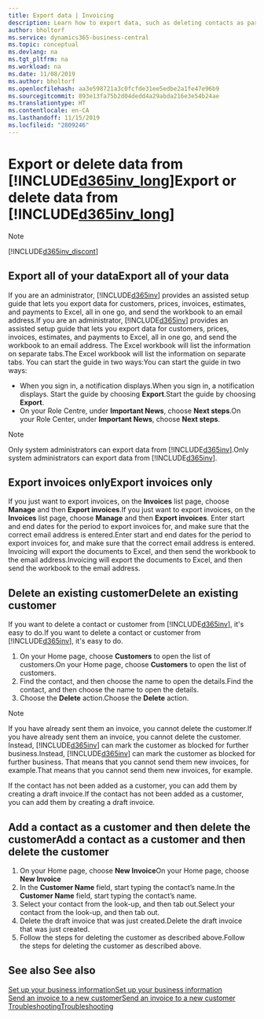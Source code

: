 ```yaml
---
title: Export data | Invoicing
description: Learn how to export data, such as deleting contacts as part of a data subject request.
author: bholtorf
ms.service: dynamics365-business-central
ms.topic: conceptual
ms.devlang: na
ms.tgt_pltfrm: na
ms.workload: na
ms.date: 11/08/2019
ms.author: bholtorf
ms.openlocfilehash: aa3e598721a3c0fcfde31ee5edbe2a1fe47e96b9
ms.sourcegitcommit: 893e13fa75b2d04dedd4a29abda216e3e54b24ae
ms.translationtype: HT
ms.contentlocale: en-CA
ms.lasthandoff: 11/15/2019
ms.locfileid: "2809246"
---
```

# <a name="export-or-delete-data-from-included365inv_longincludesd365inv_longmd"></a><span data-ttu-id="7cde0-103">Export or delete data from [!INCLUDE[d365inv_long](includes/d365inv_long.md)]</span><span class="sxs-lookup"><span data-stu-id="7cde0-103">Export or delete data from [!INCLUDE[d365inv_long](includes/d365inv_long.md)]</span></span>
> [!Note]
> [!INCLUDE[d365inv_discont](includes/d365inv_discont.md)]

## <a name="export-all-of-your-data"></a><span data-ttu-id="7cde0-104">Export all of your data</span><span class="sxs-lookup"><span data-stu-id="7cde0-104">Export all of your data</span></span>
<span data-ttu-id="7cde0-105">If you are an administrator, [!INCLUDE[d365inv](includes/d365inv.md)] provides an assisted setup guide that lets you export data for customers, prices, invoices, estimates, and payments to Excel, all in one go, and send the workbook to an email address.</span><span class="sxs-lookup"><span data-stu-id="7cde0-105">If you are an administrator, [!INCLUDE[d365inv](includes/d365inv.md)] provides an assisted setup guide that lets you export data for customers, prices, invoices, estimates, and payments to Excel, all in one go, and send the workbook to an email address.</span></span> <span data-ttu-id="7cde0-106">The Excel workbook will list the information on separate tabs.</span><span class="sxs-lookup"><span data-stu-id="7cde0-106">The Excel workbook will list the information on separate tabs.</span></span> <span data-ttu-id="7cde0-107">You can start the guide in two ways:</span><span class="sxs-lookup"><span data-stu-id="7cde0-107">You can start the guide in two ways:</span></span>

* <span data-ttu-id="7cde0-108">When you sign in, a notification displays.</span><span class="sxs-lookup"><span data-stu-id="7cde0-108">When you sign in, a notification displays.</span></span> <span data-ttu-id="7cde0-109">Start the guide by choosing **Export**.</span><span class="sxs-lookup"><span data-stu-id="7cde0-109">Start the guide by choosing **Export**.</span></span>
* <span data-ttu-id="7cde0-110">On your Role Centre, under **Important News**, choose **Next steps**.</span><span class="sxs-lookup"><span data-stu-id="7cde0-110">On your Role Center, under **Important News**, choose **Next steps**.</span></span>    

> [!Note]
> <span data-ttu-id="7cde0-111">Only system administrators can export data from [!INCLUDE[d365inv](includes/d365inv.md)].</span><span class="sxs-lookup"><span data-stu-id="7cde0-111">Only system administrators can export data from [!INCLUDE[d365inv](includes/d365inv.md)].</span></span>

## <a name="export-invoices-only"></a><span data-ttu-id="7cde0-112">Export invoices only</span><span class="sxs-lookup"><span data-stu-id="7cde0-112">Export invoices only</span></span>
<span data-ttu-id="7cde0-113">If you just want to export invoices, on the **Invoices** list page, choose **Manage** and then **Export invoices**.</span><span class="sxs-lookup"><span data-stu-id="7cde0-113">If you just want to export invoices, on the **Invoices** list page, choose **Manage** and then **Export invoices**.</span></span> <span data-ttu-id="7cde0-114">Enter start and end dates for the period to export invoices for, and make sure that the correct email address is entered.</span><span class="sxs-lookup"><span data-stu-id="7cde0-114">Enter start and end dates for the period to export invoices for, and make sure that the correct email address is entered.</span></span> <span data-ttu-id="7cde0-115">Invoicing will export the documents to Excel, and then send the workbook to the email address.</span><span class="sxs-lookup"><span data-stu-id="7cde0-115">Invoicing will export the documents to Excel, and then send the workbook to the email address.</span></span>

## <a name="delete-an-existing-customer"></a><span data-ttu-id="7cde0-116">Delete an existing customer</span><span class="sxs-lookup"><span data-stu-id="7cde0-116">Delete an existing customer</span></span>
<span data-ttu-id="7cde0-117">If you want to delete a contact or customer from [!INCLUDE[d365inv](includes/d365inv.md)], it's easy to do.</span><span class="sxs-lookup"><span data-stu-id="7cde0-117">If you want to delete a contact or customer from [!INCLUDE[d365inv](includes/d365inv.md)], it's easy to do.</span></span>
1. <span data-ttu-id="7cde0-118">On your Home page, choose **Customers** to open the list of customers.</span><span class="sxs-lookup"><span data-stu-id="7cde0-118">On your Home page, choose **Customers** to open the list of customers.</span></span>
2. <span data-ttu-id="7cde0-119">Find the contact, and then choose the name to open the details.</span><span class="sxs-lookup"><span data-stu-id="7cde0-119">Find the contact, and then choose the name to open the details.</span></span>
3. <span data-ttu-id="7cde0-120">Choose the **Delete** action.</span><span class="sxs-lookup"><span data-stu-id="7cde0-120">Choose the **Delete** action.</span></span>

> [!NOTE]
> <span data-ttu-id="7cde0-121">If you have already sent them an invoice, you cannot delete the customer.</span><span class="sxs-lookup"><span data-stu-id="7cde0-121">If you have already sent them an invoice, you cannot delete the customer.</span></span> <span data-ttu-id="7cde0-122">Instead, [!INCLUDE[d365inv](includes/d365inv.md)] can mark the customer as blocked for further business.</span><span class="sxs-lookup"><span data-stu-id="7cde0-122">Instead, [!INCLUDE[d365inv](includes/d365inv.md)] can mark the customer as blocked for further business.</span></span> <span data-ttu-id="7cde0-123">That means that you cannot send them new invoices, for example.</span><span class="sxs-lookup"><span data-stu-id="7cde0-123">That means that you cannot send them new invoices, for example.</span></span>  

<span data-ttu-id="7cde0-124">If the contact has not been added as a customer, you can add them by creating a draft invoice.</span><span class="sxs-lookup"><span data-stu-id="7cde0-124">If the contact has not been added as a customer, you can add them by creating a draft invoice.</span></span>

## <a name="add-a-contact-as-a-customer-and-then-delete-the-customer"></a><span data-ttu-id="7cde0-125">Add a contact as a customer and then delete the customer</span><span class="sxs-lookup"><span data-stu-id="7cde0-125">Add a contact as a customer and then delete the customer</span></span>
1. <span data-ttu-id="7cde0-126">On your Home page, choose **New Invoice**</span><span class="sxs-lookup"><span data-stu-id="7cde0-126">On your Home page, choose **New Invoice**</span></span>
2. <span data-ttu-id="7cde0-127">In the **Customer Name** field, start typing the contact’s name.</span><span class="sxs-lookup"><span data-stu-id="7cde0-127">In the **Customer Name** field, start typing the contact’s name.</span></span>
3. <span data-ttu-id="7cde0-128">Select your contact from the look-up, and then tab out.</span><span class="sxs-lookup"><span data-stu-id="7cde0-128">Select your contact from the look-up, and then tab out.</span></span>
4. <span data-ttu-id="7cde0-129">Delete the draft invoice that was just created.</span><span class="sxs-lookup"><span data-stu-id="7cde0-129">Delete the draft invoice that was just created.</span></span>
5. <span data-ttu-id="7cde0-130">Follow the steps for deleting the customer as described above.</span><span class="sxs-lookup"><span data-stu-id="7cde0-130">Follow the steps for deleting the customer as described above.</span></span>

## <a name="see-also"></a><span data-ttu-id="7cde0-131">See also </span><span class="sxs-lookup"><span data-stu-id="7cde0-131">See also</span></span>
[<span data-ttu-id="7cde0-132">Set up your business information</span><span class="sxs-lookup"><span data-stu-id="7cde0-132">Set up your business information</span></span>](set-up-business-profile.md)  
[<span data-ttu-id="7cde0-133">Send an invoice to a new customer</span><span class="sxs-lookup"><span data-stu-id="7cde0-133">Send an invoice to a new customer</span></span>](send-invoice.md)  
[<span data-ttu-id="7cde0-134">Troubleshooting</span><span class="sxs-lookup"><span data-stu-id="7cde0-134">Troubleshooting</span></span>](about-troubleshooting.md)  
